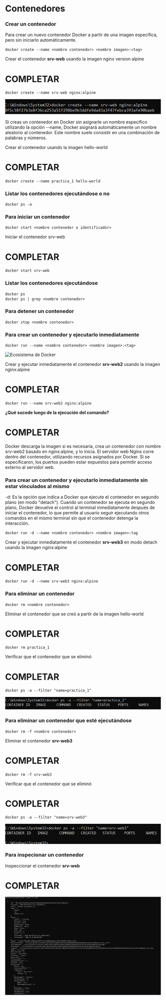 # Contenedores

### Crear un contenedor
Para crear un nuevo contenedor Docker a partir de una imagen específica, pero sin iniciarlo automáticamente. 

```
docker create --name <nombre contenedor> <nombre imagen>:<tag>
```
Crear el contenedor  **srv-web** usando la imagen nginx version alpine
# COMPLETAR

```
docker create --name srv-web nginx:alpine
```

![Imagen y contenedores](imagenes/docker_create.png)

Si creas un contenedor en Docker sin asignarle un nombre específico utilizando la opción --name, Docker asignará automáticamente un nombre aleatorio al contenedor. Este nombre suele consistir en una combinación de palabras y números.  

Crear el contenedor usando la imagen hello-world
# COMPLETAR

```
docker create --name practica_1 hello-world
```

### Listar los contenedores ejecutándose o no

```
docker ps -a
```

### Para iniciar un contenedor

```
docker start <nombre contenedor o identificador>
```
Iniciar el contenedor srv-web 
# COMPLETAR

```
docker start srv-web
```

### Listar los contenedores ejecutándose
```
docker ps 
docker ps | grep <nombre contenedor>
```

### Para detener un contenedor

```
docker stop <nombre contenedor>
```

### Para crear un contenedor y ejecutarlo inmediatamente

```
docker run --name <nombre contenedor> <nombre imagen>:<tag>
```
![Ecosistema de Docker](imagenes/dockerRun.PNG)

Crear y ejecutar inmediatamente el contenedor **srv-web2** usando la imagen nginx:alpine
# COMPLETAR

```
docker run --name srv-web2 nginx:alpine
```

**¿Qué sucede luego de la ejecución del comando?**
# COMPLETAR  
Docker descarga la imagen si es necesaria, crea un contenedor con nombre srv-web2 basado en nginx:alpine, y lo inicia. El servidor web Nginx corre dentro del contenedor, utilizando recursos asignados por Docker. Si se especificaron, los puertos pueden estar expuestos para permitir acceso externo al servidor web.


### Para crear un contenedor y ejecutarlo inmediatamente sin estar vinculados al mismo
-d: Es la opción que indica a Docker que ejecute el contenedor en segundo plano (en modo "detach").
Cuando un contenedor se ejecuta en segundo plano, Docker devuelve el control al terminal inmediatamente después de iniciar el contenedor, lo que permite al usuario seguir ejecutando otros comandos en el mismo terminal sin que el contenedor detenga la interacción.

```
docker run -d --name <nombre contenedor> <nombre imagen>:tag
```
Crear y ejecutar inmediatamente el contenedor **srv-web3** en modo detach usando la imagen nginx:alpine
# COMPLETAR

```
docker run -d --name srv-web3 nginx:alpine
```

### Para eliminar un contenedor

```
docker rm <nombre contenedor>
```
Eliminar el contenedor que se creó a partir de la imagen hello-world 
# COMPLETAR

```
docker rm practica_1
```

Verificar que el contenedor que se eliminó
# COMPLETAR

```
docker ps -a --filter "name=practica_1"
```

![Imagen y contenedores](imagenes/docker_find.png)

### Para eliminar un contenedor que esté ejecutándose

```
docker rm -f <nombre contenedor>
```
Eliminar el contenedor **srv-web3** 
# COMPLETAR

```
docker rm -f srv-web3
```

Verificar que el contenedor que se eliminó
# COMPLETAR

```
docker ps -a --filter "name=srv-web3"
```

![Imagen y contenedores](imagenes/docker_delete2.png)


### Para inspecionar un contenedor 

Inspeccionar el contenedor **srv-web** 
# COMPLETAR

![Imagen y contenedores](imagenes/docker_inspect_3.png)
